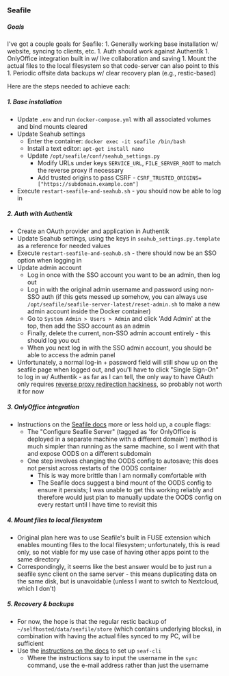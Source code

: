 ### Seafile

##### Goals
I've got a couple goals for Seafile:
    1. Generally working base installation w/ website, syncing to clients, etc.
    1. Auth should work against Authentik
    1. OnlyOffice integration built in w/ live collaboration and saving
    1. Mount the actual files to the local filesystem so that code-server can also point to this
    1. Periodic offsite data backups w/ clear recovery plan (e.g., restic-based)

Here are the steps needed to achieve each:

##### 1. Base installation
- Update `.env` and run `docker-compose.yml` with all associated volumes and bind mounts cleared
- Update Seahub settings
    - Enter the container: `docker exec -it seafile /bin/bash`
    - Install a text editor: `apt-get install nano`
    - Update `/opt/seafile/conf/seahub_settings.py`
        - Modify URLs under keys `SERVICE_URL`, `FILE_SERVER_ROOT` to match the reverse proxy if necessary
        - Add trusted origins to pass CSRF - `CSRF_TRUSTED_ORIGINS=["https://subdomain.example.com"]`
- Execute `restart-seafile-and-seahub.sh` - you should now be able to log in

##### 2. Auth with Authentik
- Create an OAuth provider and application in Authentik
- Update Seahub settings, using the keys in `seahub_settings.py.template` as a reference for needed values
- Execute `restart-seafile-and-seahub.sh` - there should now be an SSO option when logging in
- Update admin account
    - Log in once with the SSO account you want to be an admin, then log out
    - Log in with the original admin username and password using non-SSO auth (if this gets messed up somehow, you can always use `/opt/seafile/seafile-server-latest/reset-admin.sh` to make a new admin account inside the Docker container)
    - Go to `System Admin > Users > Admin` and click 'Add Admin' at the top, then add the SSO account as an admin
    - Finally, delete the current, non-SSO admin account entirely - this should log you out
    - When you next log in with the SSO admin account, you should be able to access the admin panel
- Unfortunately, a normal log-in + password field will still show up on the seafile page when logged out, and you'll have to click "Single Sign-On" to log in w/ Authentik - as far as I can tell, the only way to have OAuth only requires [reverse proxy redirection hackiness](https://forum.seafile.com/t/after-enabling-sso-is-it-possible-to-disable-the-password-authentication-and-force-sso/7265/6), so probably not worth it for now

##### 3. OnlyOffice integration
- Instructions on the [Seafile docs](https://manual.seafile.com/deploy/only_office/) more or less hold up, a couple flags:
    - The "Configure Seafile Server" (tagged as 'for OnlyOffice is deployed in a separate machine with a different domain') method is much simpler than running as the same machine, so I went with that and expose OODS on a different subdomain
    - One step involves changing the OODS config to autosave; this does not persist across restarts of the OODS container
        - This is way more brittle than I am normally comfortable with
        - The Seafile docs suggest a bind mount of the OODS config to ensure it persists; I was unable to get this working reliably and therefore would just plan to manually update the OODS config on every restart until I have time to revisit this

##### 4. Mount files to local filesystem
- Original plan here was to use Seafile's built in FUSE extension which enables mounting files to the local filesystem; unfortunately, this is read only, so not viable for my use case of having other apps point to the same directory
- Correspondingly, it seems like the best answer would be to just run a seafile sync client on the same server - this means duplicating data on the same disk, but is unavoidable (unless I want to switch to Nextcloud, which I don't)

##### 5. Recovery & backups
- For now, the hope is that the regular restic backup of `~/selfhosted/data/seafile/store` (which contains underlying blocks), in combination with having the actual files synced to my PC, will be sufficient
- Use the [instructions on the docs](https://help.seafile.com/syncing_client/linux-cli/) to set up `seaf-cli`
    - Where the instructions say to input the username in the `sync` command, use the e-mail address rather than just the username